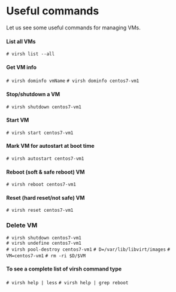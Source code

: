 # Useful commands

Let us see some useful commands for managing VMs.

#### List all VMs
` # virsh list --all `

#### Get VM info
`# virsh dominfo vmName`
`# virsh dominfo centos7-vm1`

#### Stop/shutdown a VM
`# virsh shutdown centos7-vm1`

#### Start VM
`# virsh start centos7-vm1`

#### Mark VM for autostart at boot time
`# virsh autostart centos7-vm1`

#### Reboot (soft & safe reboot) VM
`# virsh reboot centos7-vm1`  

#### Reset (hard reset/not safe) VM  
`# virsh reset centos7-vm1`

### Delete VM
`# virsh shutdown centos7-vm1`  
`# virsh undefine centos7-vm1`  
`# virsh pool-destroy centos7-vm1`
`# D=/var/lib/libvirt/images`
`# VM=centos7-vm1`
`# rm -ri $D/$VM`  

#### To see a complete list of virsh command type 
`# virsh help | less`
`# virsh help | grep reboot`